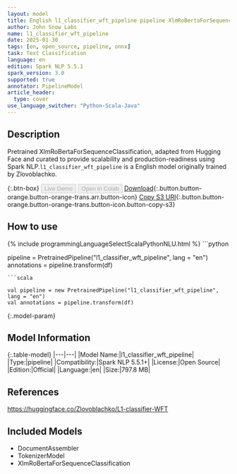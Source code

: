 ```yaml
---
layout: model
title: English l1_classifier_wft_pipeline pipeline XlmRoBertaForSequenceClassification from Zlovoblachko
author: John Snow Labs
name: l1_classifier_wft_pipeline
date: 2025-01-30
tags: [en, open_source, pipeline, onnx]
task: Text Classification
language: en
edition: Spark NLP 5.5.1
spark_version: 3.0
supported: true
annotator: PipelineModel
article_header:
  type: cover
use_language_switcher: "Python-Scala-Java"
---
```


## Description

Pretrained XlmRoBertaForSequenceClassification, adapted from Hugging Face and curated to provide scalability and production-readiness using Spark NLP.`l1_classifier_wft_pipeline` is a English model originally trained by Zlovoblachko.

{:.btn-box}
<button class="button button-orange" disabled>Live Demo</button>
<button class="button button-orange" disabled>Open in Colab</button>
[Download](https://s3.amazonaws.com/auxdata.johnsnowlabs.com/public/models/l1_classifier_wft_pipeline_en_5.5.1_3.0_1738249181421.zip){:.button.button-orange.button-orange-trans.arr.button-icon}
[Copy S3 URI](s3://auxdata.johnsnowlabs.com/public/models/l1_classifier_wft_pipeline_en_5.5.1_3.0_1738249181421.zip){:.button.button-orange.button-orange-trans.button-icon.button-copy-s3}

## How to use



<div class="tabs-box" markdown="1">
{% include programmingLanguageSelectScalaPythonNLU.html %}
```python

pipeline = PretrainedPipeline("l1_classifier_wft_pipeline", lang = "en")
annotations =  pipeline.transform(df)   

```
```scala

val pipeline = new PretrainedPipeline("l1_classifier_wft_pipeline", lang = "en")
val annotations = pipeline.transform(df)

```
</div>

{:.model-param}
## Model Information

{:.table-model}
|---|---|
|Model Name:|l1_classifier_wft_pipeline|
|Type:|pipeline|
|Compatibility:|Spark NLP 5.5.1+|
|License:|Open Source|
|Edition:|Official|
|Language:|en|
|Size:|797.8 MB|

## References

https://huggingface.co/Zlovoblachko/L1-classifier-WFT

## Included Models

- DocumentAssembler
- TokenizerModel
- XlmRoBertaForSequenceClassification